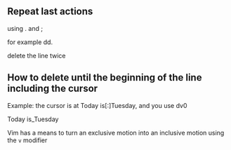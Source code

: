 
## Repeat last actions

using . and ;

for example
dd.

delete the line twice

## How to delete until the beginning of the line including the cursor
Example: the cursor is at Today is[:]Tuesday, and you use dv0

Today is_Tuesday

Vim has a means to turn an exclusive motion into an inclusive motion using the `v` modifier



